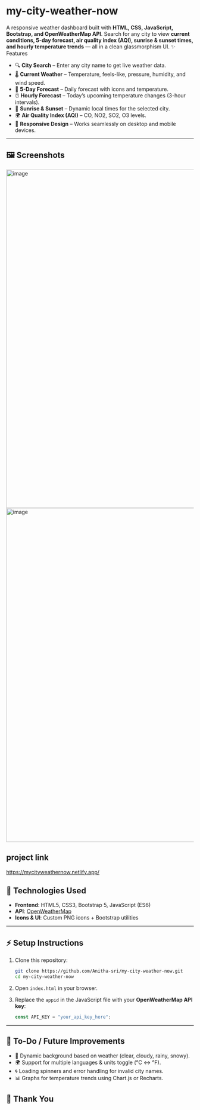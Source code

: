 # my-city-weather-now

A responsive weather dashboard built with **HTML, CSS, JavaScript, Bootstrap, and OpenWeatherMap API**.
Search for any city to view **current conditions, 5-day forecast, air quality index (AQI), sunrise & sunset times, and hourly temperature trends** — all in a clean glassmorphism UI.
✨ Features

* 🔍 **City Search** – Enter any city name to get live weather data.
* 🌡️ **Current Weather** – Temperature, feels-like, pressure, humidity, and wind speed.
* 📅 **5-Day Forecast** – Daily forecast with icons and temperature.
* ⏰ **Hourly Forecast** – Today’s upcoming temperature changes (3-hour intervals).
* 🌄 **Sunrise & Sunset** – Dynamic local times for the selected city.
* 🌍 **Air Quality Index (AQI)** – CO, NO2, SO2, O3 levels.
* 📱 **Responsive Design** – Works seamlessly on desktop and mobile devices.

---

## 🖼️ Screenshots
<img width="1919" height="907" alt="image" src="https://github.com/user-attachments/assets/b32c9e1e-171e-41b3-8911-e2c71f08483f" />
<img width="1915" height="895" alt="image" src="https://github.com/user-attachments/assets/95cd79cf-18f8-4fba-82a6-f216ea42e6ca" />

## project link
https://mycityweathernow.netlify.app/


## 🚀 Technologies Used

* **Frontend**: HTML5, CSS3, Bootstrap 5, JavaScript (ES6)
* **API**: [OpenWeatherMap](https://openweathermap.org/api)
* **Icons & UI**: Custom PNG icons + Bootstrap utilities

---

## ⚡ Setup Instructions

1. Clone this repository:

   ```bash
   git clone https://github.com/Anitha-sri/my-city-weather-now.git
   cd my-city-weather-now
   ```

2. Open `index.html` in your browser.

3. Replace the `appid` in the JavaScript file with your **OpenWeatherMap API key**:

   ```js
   const API_KEY = "your_api_key_here";
   ```

---

## 📌 To-Do / Future Improvements

* 🌈 Dynamic background based on weather (clear, cloudy, rainy, snowy).
* 🌍 Support for multiple languages & units toggle (°C ↔ °F).
* 🌀 Loading spinners and error handling for invalid city names.
* 📊 Graphs for temperature trends using Chart.js or Recharts.

## 🙏 Thank You
